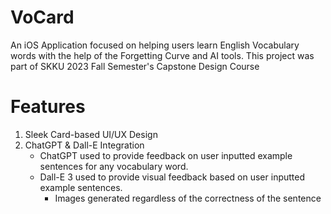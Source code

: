 # VoCard
An iOS Application focused on helping users learn English Vocabulary words with the help of the Forgetting Curve and AI tools.
This project was part of SKKU 2023 Fall Semester's Capstone Design Course
# Features
1. Sleek Card-based UI/UX Design
2. ChatGPT & Dall-E Integration
   - ChatGPT used to provide feedback on user inputted example sentences for any vocabulary word.
   - Dall-E 3 used to provide visual feedback based on user inputted example sentences.
     - Images generated regardless of the correctness of the sentence
